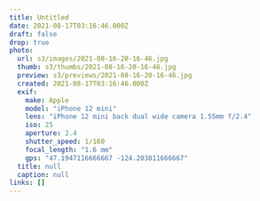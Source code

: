 ```yaml
---
title: Untitled
date: 2021-08-17T03:16:46.000Z
draft: false
drop: true
photo:
  url: s3/images/2021-08-16-20-16-46.jpg
  thumb: s3/thumbs/2021-08-16-20-16-46.jpg
  preview: s3/previews/2021-08-16-20-16-46.jpg
  created: 2021-08-17T03:16:46.000Z
  exif:
    make: Apple
    model: "iPhone 12 mini"
    lens: "iPhone 12 mini back dual wide camera 1.55mm f/2.4"
    iso: 25
    aperture: 2.4
    shutter_speed: 1/160
    focal_length: "1.6 mm"
    gps: "47.1947116666667 -124.203811666667"
  title: null
  caption: null
links: []
---
```

